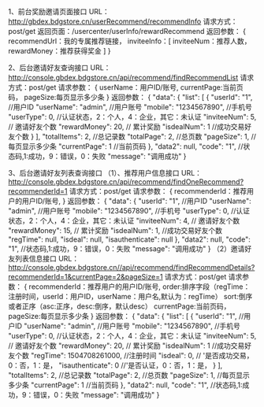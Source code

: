 1、前台奖励邀请页面接口
URL：http://gbdex.bdgstore.cn/userRecommend/recommendInfo
请求方式：post/get
返回页面：/usercenter/userInfo/rewardRecommend
返回参数：
{
  recommendUrl：我的专属推荐链接，
  inviteeInfo：[
    inviteeNum：推荐人数，
    rewardMoney：推荐获得奖金
  ]
}

2、后台邀请好友查询接口
URL：http://console.gbdex.bdgstore.cn/api/recommend/findRecommendList
请求方式：post/get
请求参数：
{
  userName：用户ID/账号,
  currentPage:当前页码，
  pageSize:每页显示多少条
}
返回参数：
{
    "data": {
        "list": [
            {
              "userId": "1",  //用户ID
              "userName": "admin",   //用户账号
              "mobile": "1234567890",  //手机号
              "userType": 0, //认证状态，2：个人，4：企业，其它：未认证
              "inviteeNum": 5,   // 邀请好友个数
              "rewardMoney": 20,   // 累计奖励
              "isdealNum": 1  //成功交易好友个数
            }
        ],
        "totalItems": 2,    //总记录数
        "totalPage": 2,    //总页数
        "pageSize": 1,    //每页显示多少条
        "currentPage": 1  //当前页码
    },
    "data2": null,
    "code": "1",    //状态码,1:成功，9：错误，0：失败
    "message": "调用成功"
}

3、后台邀请好友列表查询接口
（1）、推荐用户信息接口
URL：http://console.gbdex.bdgstore.cn/api/recommend/findOneRecommend?recommenderId=1
请求方式：post/get
请求参数：
{
  recommenderId：推荐用户的用户ID/账号,
}
返回参数：
{
    "data": {
        "userId": "1",  //用户ID
        "userName": "admin",	//用户账号
        "mobile": "1234567890",	//手机号
        "userType": 0,	//认证状态，2：个人，4：企业，其它：未认证
        "inviteeNum": 4,	// 邀请好友个数
        "rewardMoney": 15,	 // 累计奖励
        "isdealNum": 1,		//成功交易好友个数
        "regTime": null,
        "isdeal": null,
        "isauthenticate": null
    },
    "data2": null,
    "code": "1",	//状态码,1:成功，9：错误，0：失败
    "message": "调用成功"
}
（2）邀请好友列表信息接口
URL：http://console.gbdex.bdgstore.cn//api/recommend/findRecommendDetails?recommenderId=1&currentPage=2&pageSize=1
请求方式：post/get
请求参数：
{
  recommenderId：推荐用户的用户ID/账号,
  order:排序字段（regTime：注册时间，userId：用户ID，userName：用户名,默认为：regTime）
  sort:倒序或者正序（asc:正序，desc:倒序，默认desc）
  currentPage:当前页码，
  pageSize:每页显示多少条
}
返回参数：
{
    "data": {
        "list": [
            {
              "userId": "1",  //用户ID
              "userName": "admin",   //用户账号
              "mobile": "1234567890",  //手机号
              "userType": 0, //认证状态，2：个人，4：企业，其它：未认证
              "inviteeNum": 5,   // 邀请好友个数
              "rewardMoney": 20,   // 累计奖励
              "isdealNum": 1  //成功交易好友个数
			  "regTime": 1504708261000,	//注册时间
			  "isdeal": 0,			// '是否成功交易，0：否，1：是，
			  "isauthenticate": 0 	//'是否认证，0：否，1：是，
            }
        ],
        "totalItems": 2,    //总记录数
        "totalPage": 2,    //总页数
        "pageSize": 1,    //每页显示多少条
        "currentPage": 1  //当前页码
    },
    "data2": null,
    "code": "1",    //状态码,1:成功，9：错误，0：失败
    "message": "调用成功"
}